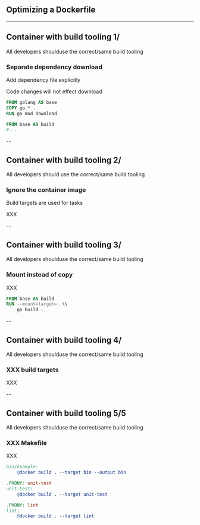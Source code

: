 <!-- .slide: class="center" style="text-align: center; vertical-align: middle" -->

## Optimizing a Dockerfile

---

## Container with build tooling 1/

All developers shoulduse the correct/same build tooling

### Separate dependency download

Add dependency file explicitly

Code changes will not effect download

```Dockerfile
FROM golang AS base
COPY go.* .
RUN go mod download

FROM base AS build
#...
```

--

## Container with build tooling 2/

All developers should use the correct/same build tooling

### Ignore the container image

Build targets are used for tasks

XXX

--

## Container with build tooling 3/

All developers shoulduse the correct/same build tooling

### Mount instead of copy

XXX

```Dockerfile
FROM base AS build
RUN --mount=target=. \\
    go build .
```

--

## Container with build tooling 4/

All developers shoulduse the correct/same build tooling

### XXX build targets

XXX

--

## Container with build tooling 5/5

All developers shoulduse the correct/same build tooling

### XXX Makefile

XXX

```Makefile
bin/example:
	@docker build . --target bin --output bin

.PHONY: unit-test
unit-test:
	@docker build . --target unit-test

.PHONY: lint
lint:
	@docker build . --target lint
```
